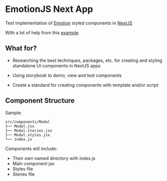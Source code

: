 # EmotionJS Next App

Test implementation of [Emotion](https://emotion.sh/docs/@emotion/styled) styled components in [NextJS](https://nextjs.org)

With a lot of help from this [example](https://github.com/vercel/next.js/tree/master/examples/with-emotion)

## What for?

- Researching the best techniques, packages, etc. for creating and styling standalone UI components in NextJS apps

- Using storybook to demo, view and test components

- Create a standard for creating components with template and/or script

## Component Structure

Sample:

```
src/components/Modal
├── Modal.jsx
├── Modal.stories.jsx
├── Modal.styles.jsx
└── index.js
```

Components will include:

- Their own named directory with index.js
- Main component jsx
- Styles file
- Stories file

